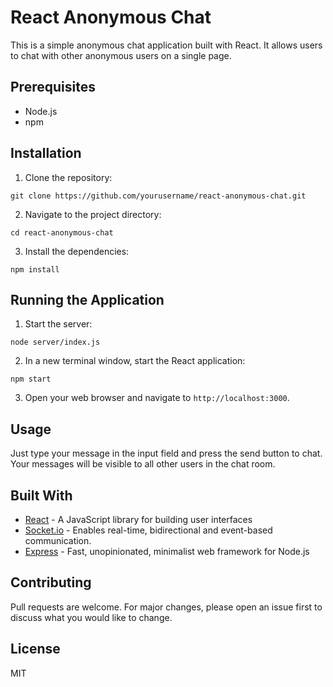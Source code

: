 # React Anonymous Chat

This is a simple anonymous chat application built with React. It allows users to chat with other anonymous users on a single page.

## Prerequisites

- Node.js
- npm

## Installation

1. Clone the repository:
```
git clone https://github.com/yourusername/react-anonymous-chat.git
```

2. Navigate to the project directory:
```
cd react-anonymous-chat
```

3. Install the dependencies:
```
npm install
```

## Running the Application

1. Start the server:
```
node server/index.js
```

2. In a new terminal window, start the React application:
```
npm start
```

3. Open your web browser and navigate to `http://localhost:3000`.

## Usage

Just type your message in the input field and press the send button to chat. Your messages will be visible to all other users in the chat room.

## Built With

- [React](https://reactjs.org/) - A JavaScript library for building user interfaces
- [Socket.io](https://socket.io/) - Enables real-time, bidirectional and event-based communication.
- [Express](https://expressjs.com/) - Fast, unopinionated, minimalist web framework for Node.js

## Contributing

Pull requests are welcome. For major changes, please open an issue first to discuss what you would like to change.

## License

MIT